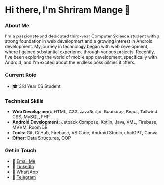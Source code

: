 # Hi there, I'm Shriram Mange 👋

### About Me

I'm a passionate and dedicated third-year Computer Science student with a strong foundation in web development and a growing interest in Android development. My journey in technology began with web development, where I gained substantial experience through various projects. Recently, I've been exploring the world of mobile app development, specifically with Android, and I'm excited about the endless possibilities it offers.

### Current Role

- 🎓 3rd Year CS Student

### Technical Skills

- **Web Development:** HTML, CSS, JavaScript, Bootstrap, React, Tailwind CSS, MySQL, PHP
- **Android Development:** Jetpack Compose, Kotlin, Java, XML, Firebase, MVVM, Room DB
- **Tools:** Git, GitHub, Firebase, VS Code, Android Studio, chatGPT, Canva
- **Other:** Data Structures, OOP

### Get in Touch

- 📧 [Email Me](mailto:mange.shriram@gmail.com)
- 💼 [LinkedIn](https://linkedin.com/in/shriram-mange)
- 📱 [WhatsApp](https://wa.me/917821851927)
- 💬 [Telegram](https://t.me/Shrirammange)
